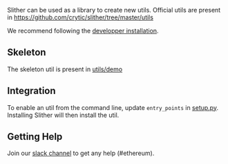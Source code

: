 Slither can be used as a library to create new utils.
Official utils are present in https://github.com/crytic/slither/tree/master/utils

We recommend following the [developper installation](https://github.com/crytic/slither/wiki/Developer-installation).

## Skeleton
The skeleton util is present in [utils/demo](https://github.com/crytic/slither/tree/master/utils/demo)

## Integration

To enable an util from the command line, update `entry_points` in [setup.py](https://github.com/crytic/slither/blob/master/setup.py).
Installing Slither will then install the util.

## Getting Help
Join our [slack channel](https://empireslacking.herokuapp.com/) to get any help (#ethereum).